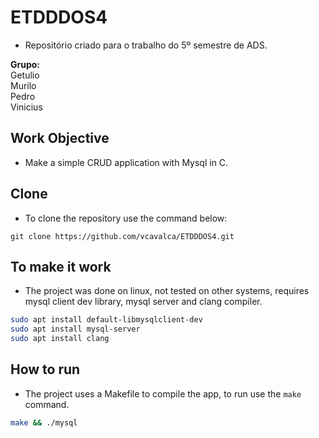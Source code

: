 # ETDDDOS4
- Repositório criado para o trabalho do 5º semestre de ADS.

**Grupo:**
<br>Getulio
<br>Murilo
<br>Pedro
<br>Vinicius

## Work Objective

- Make a simple CRUD application with Mysql in C.

## Clone

- To clone the repository use the command below:

```
git clone https://github.com/vcavalca/ETDDDOS4.git
```

## To make it work

- The project was done on linux, not tested on other systems, requires mysql client dev library, mysql server and clang compiler.

``` bash
sudo apt install default-libmysqlclient-dev
sudo apt install mysql-server
sudo apt install clang
```

## How to run

- The project uses a Makefile to compile the app, to run use the `make` command.

``` bash
make && ./mysql
```
